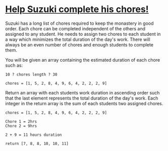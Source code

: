 # [Help Suzuki complete his chores!](https://www.codewars.com/kata/help-suzuki-complete-his-chores "https://www.codewars.com/kata/584dc1b7766c2bb158000226")

Suzuki has a long list of chores required to keep the monastery in good order. Each chore can be completed independent of the others and assigned to any student. He needs to assign two chores to each student in a way which minimizes the total duration of the day's work. There will always be an even number of chores and enough students to complete them.

You will be given an array containing the estimated duration of each chore such as:

```
10 ? chores length ? 30

chores = [1, 5, 2, 8, 4, 9, 6, 4, 2, 2, 2, 9]
```

Return an array with each students work duration in ascending order such that the last element represents the total duration of the day's work. Each integer in the return array is the sum of each students two assigned chores. 

```
chores = [1, 5, 2, 8, 4, 9, 6, 4, 2, 2, 2, 9]

Chore 1 = 2hrs 
Chore 2 = 9hrs

2 + 9 = 11 hours duration

return [7, 8, 8, 10, 10, 11]
```